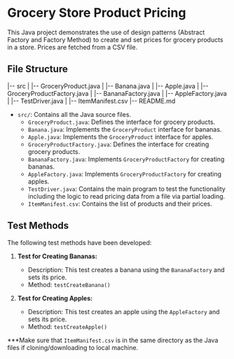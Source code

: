 # Grocery Store Product Pricing

This Java project demonstrates the use of design patterns (Abstract Factory and Factory Method) to create and set prices for grocery products in a store. Prices are fetched from a CSV file.

## File Structure

|-- src
| |-- GroceryProduct.java
| |-- Banana.java
| |-- Apple.java
| |-- GroceryProductFactory.java
| |-- BananaFactory.java
| |-- AppleFactory.java
| |-- TestDriver.java
| |-- ItemManifest.csv
|-- README.md


- `src/`: Contains all the Java source files.
  - `GroceryProduct.java`: Defines the interface for grocery products.
  - `Banana.java`: Implements the `GroceryProduct` interface for bananas.
  - `Apple.java`: Implements the `GroceryProduct` interface for apples.
  - `GroceryProductFactory.java`: Defines the interface for creating grocery products.
  - `BananaFactory.java`: Implements `GroceryProductFactory` for creating bananas.
  - `AppleFactory.java`: Implements `GroceryProductFactory` for creating apples.
  - `TestDriver.java`: Contains the main program to test the functionality including the logic to read pricing data from a file via partial loading.
  - `ItemManifest.csv`: Contains the list of products and their prices.

## Test Methods

The following test methods have been developed:

1. **Test for Creating Bananas:**
   - Description: This test creates a banana using the `BananaFactory` and sets its price.
   - Method: `testCreateBanana()`

2. **Test for Creating Apples:**
   - Description: This test creates an apple using the `AppleFactory` and sets its price.
   - Method: `testCreateApple()`

***Make sure that `ItemManifest.csv` is in the same directory as the Java files if cloning/downloading to local machine.


